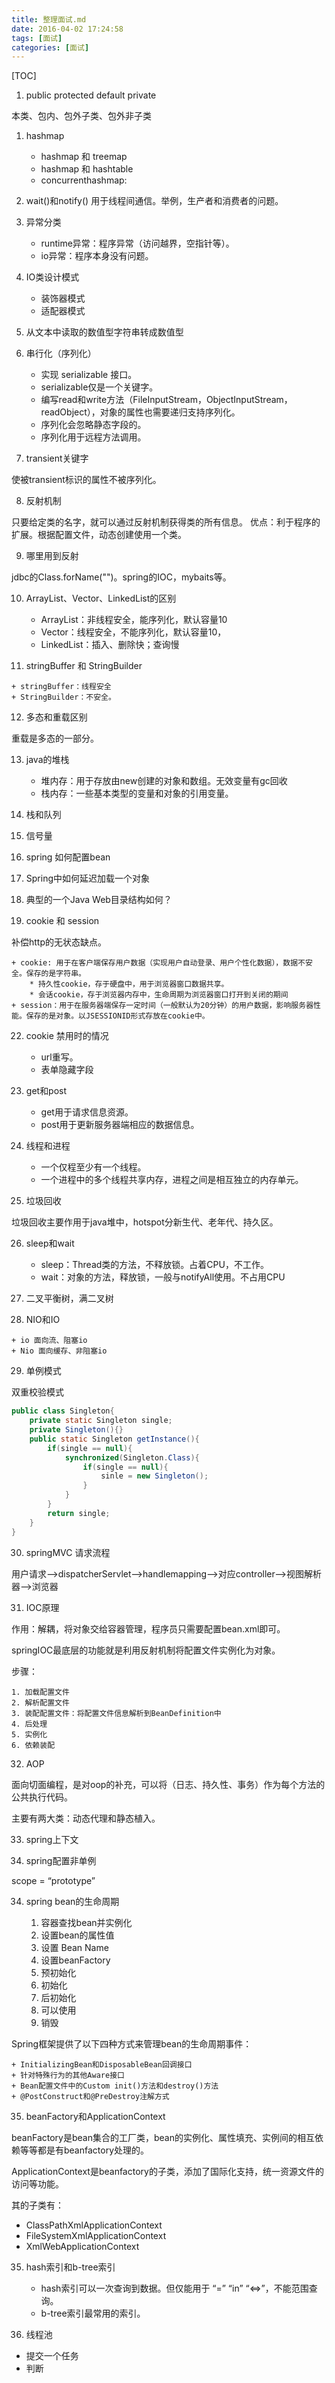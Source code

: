 ```yaml
---
title: 整理面试.md
date: 2016-04-02 17:24:58
tags: [面试]
categories: [面试]
---
```


[TOC]

<!--more-->

1. public protected default private

本类、包内、包外子类、包外非子类

1. hashmap

	+ hashmap 和 treemap
	+ hashmap 和 hashtable
	+ concurrenthashmap:[](http://www.infoq.com/cn/articles/ConcurrentHashMap/)

2. wait()和notify()
	用于线程间通信。举例，生产者和消费者的问题。

3. 异常分类

	+ runtime异常：程序异常（访问越界，空指针等）。
	+ io异常：程序本身没有问题。

4. IO类设计模式

	+ 装饰器模式
	+ 适配器模式

5. 从文本中读取的数值型字符串转成数值型

6. 串行化（序列化）

	+ 实现 serializable 接口。
	+ serializable仅是一个关键字。
	+ 编写read和write方法（FileInputStream，ObjectInputStream，readObject），对象的属性也需要递归支持序列化。
	+ 序列化会忽略静态字段的。
	+ 序列化用于远程方法调用。

7. transient关键字

使被transient标识的属性不被序列化。

8. 反射机制

只要给定类的名字，就可以通过反射机制获得类的所有信息。
优点：利于程序的扩展。根据配置文件，动态创建使用一个类。

9. 哪里用到反射

jdbc的Class.forName("")。spring的IOC，mybaits等。

10. ArrayList、Vector、LinkedList的区别

	+ ArrayList：非线程安全，能序列化，默认容量10
	+ Vector：线程安全，不能序列化，默认容量10，
	+ LinkedList：插入、删除快；查询慢

11.  stringBuffer 和 StringBuilder

	+ stringBuffer：线程安全
	+ StringBuilder：不安全。

12. 多态和重载区别

重载是多态的一部分。

13. java的堆栈

	+ 堆内存：用于存放由new创建的对象和数组。无效变量有gc回收
	+ 栈内存：一些基本类型的变量和对象的引用变量。

14. 栈和队列


15. 信号量


16. spring 如何配置bean


17. Spring中如何延迟加载一个对象


20. 典型的一个Java Web目录结构如何？


21. cookie 和 session

补偿http的无状态缺点。

	+ cookie: 用于在客户端保存用户数据（实现用户自动登录、用户个性化数据），数据不安全。保存的是字符串。
		* 持久性cookie，存于硬盘中，用于浏览器窗口数据共享。
		* 会话cookie，存于浏览器内存中，生命周期为浏览器窗口打开到关闭的期间
	+ session：用于在服务器端保存一定时间（一般默认为20分钟）的用户数据，影响服务器性能。保存的是对象。以JSESSIONID形式存放在cookie中。

22. cookie 禁用时的情况

	+ url重写。
	+ 表单隐藏字段

23. get和post

	+ get用于请求信息资源。
	+ post用于更新服务器端相应的数据信息。

24. 线程和进程

	+ 一个仅程至少有一个线程。
	+ 一个进程中的多个线程共享内存，进程之间是相互独立的内存单元。

25. 垃圾回收

垃圾回收主要作用于java堆中，hotspot分新生代、老年代、持久区。

26. sleep和wait

	+ sleep：Thread类的方法，不释放锁。占着CPU，不工作。
	+ wait：对象的方法，释放锁，一般与notifyAll使用。不占用CPU

27.  二叉平衡树，满二叉树

28.  NIO和IO

	+ io 面向流、阻塞io
	+ Nio 面向缓存、非阻塞io

29. 单例模式

双重校验模式

```java
public class Singleton{
	private static Singleton single;
	private Singleton(){}
	public static Singleton getInstance(){
		if(single == null){
			synchronized(Singleton.Class){
				if(single == null){
					sinle = new Singleton();
				}
			}
		}
		return single;
	}
}
```

30. springMVC 请求流程

用户请求-->dispatcherServlet-->handlemapping-->对应controller-->视图解析器-->浏览器

31. IOC原理

作用：解耦，将对象交给容器管理，程序员只需要配置bean.xml即可。

springIOC最底层的功能就是利用反射机制将配置文件实例化为对象。

步骤：

	1. 加载配置文件
	2. 解析配置文件
	3. 装配配置文件：将配置文件信息解析到BeanDefinition中
	4. 后处理
	5. 实例化
	6. 依赖装配

32. AOP

面向切面编程，是对oop的补充，可以将（日志、持久性、事务）作为每个方法的公共执行代码。

主要有两大类：动态代理和静态植入。

33. spring上下文


34. spring配置非单例

scope = “prototype”

34. spring bean的生命周期

	1. 容器查找bean并实例化
	2. 设置bean的属性值
	3. 设置 Bean Name
	4. 设置beanFactory
	5. 预初始化
	6. 初始化
	7. 后初始化
	8. 可以使用
	9. 销毁

Spring框架提供了以下四种方式来管理bean的生命周期事件：

	+ InitializingBean和DisposableBean回调接口
	+ 针对特殊行为的其他Aware接口
	+ Bean配置文件中的Custom init()方法和destroy()方法
	+ @PostConstruct和@PreDestroy注解方式

35. beanFactory和ApplicationContext

beanFactory是bean集合的工厂类，bean的实例化、属性填充、实例间的相互依赖等等都是有beanfactory处理的。

ApplicationContext是beanfactory的子类，添加了国际化支持，统一资源文件的访问等功能。

其的子类有：
- ClassPathXmlApplicationContext
- FileSystemXmlApplicationContext
- XmlWebApplicationContext

35. hash索引和b-tree索引

	+ hash索引可以一次查询到数据。但仅能用于 “=” “in” “<=>”，不能范围查询。
	+ b-tree索引最常用的索引。

36. 线程池

- 提交一个任务
- 判断